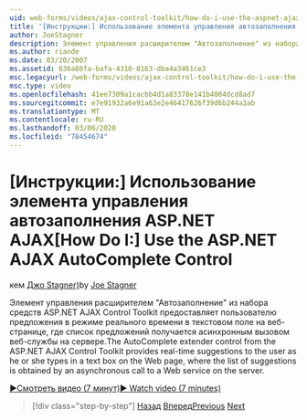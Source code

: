 ```yaml
---
uid: web-forms/videos/ajax-control-toolkit/how-do-i-use-the-aspnet-ajax-autocomplete-control
title: '[Инструкции:] Использование элемента управления автозаполнения ASP.NET AJAX | Документация Майкрософт'
author: JoeStagner
description: Элемент управления расширителем "Автозаполнение" из набора средств ASP.NET AJAX Control Toolkit предоставляет пользователю предложения в режиме реального времени, так как он вводит в текстовое поле...
ms.author: riande
ms.date: 03/20/2007
ms.assetid: 636a88fa-bafa-4310-8163-dba4a3461ce3
msc.legacyurl: /web-forms/videos/ajax-control-toolkit/how-do-i-use-the-aspnet-ajax-autocomplete-control
msc.type: video
ms.openlocfilehash: 41ee7309a1cacbb4d1a83378e141b4004dcd8ad7
ms.sourcegitcommit: e7e91932a6e91a63e2e46417626f39d6b244a3ab
ms.translationtype: MT
ms.contentlocale: ru-RU
ms.lasthandoff: 03/06/2020
ms.locfileid: "78454674"
---
```

# <a name="how-do-i-use-the-aspnet-ajax-autocomplete-control"></a><span data-ttu-id="abfdf-103">[Инструкции:] Использование элемента управления автозаполнения ASP.NET AJAX</span><span class="sxs-lookup"><span data-stu-id="abfdf-103">[How Do I:] Use the ASP.NET AJAX AutoComplete Control</span></span>

<span data-ttu-id="abfdf-104">кем [Джо Stagner)](https://github.com/JoeStagner)</span><span class="sxs-lookup"><span data-stu-id="abfdf-104">by [Joe Stagner](https://github.com/JoeStagner)</span></span>

<span data-ttu-id="abfdf-105">Элемент управления расширителем "Автозаполнение" из набора средств ASP.NET AJAX Control Toolkit предоставляет пользователю предложения в режиме реального времени в текстовом поле на веб-странице, где список предложений получается асинхронным вызовом веб-службы на сервере.</span><span class="sxs-lookup"><span data-stu-id="abfdf-105">The AutoComplete extender control from the ASP.NET AJAX Control Toolkit provides real-time suggestions to the user as he or she types in a text box on the Web page, where the list of suggestions is obtained by an asynchronous call to a Web service on the server.</span></span>

[<span data-ttu-id="abfdf-106">&#9654;Смотреть видео (7 минут)</span><span class="sxs-lookup"><span data-stu-id="abfdf-106">&#9654; Watch video (7 minutes)</span></span>](https://channel9.msdn.com/Blogs/ASP-NET-Site-Videos/how-do-i-use-the-aspnet-ajax-autocomplete-control)

> [!div class="step-by-step"]
> <span data-ttu-id="abfdf-107">[Назад](how-do-i-use-the-aspnet-ajax-slider-control.md)
> [Вперед](how-do-i-configure-the-aspnet-ajax-calendar-control.md)</span><span class="sxs-lookup"><span data-stu-id="abfdf-107">[Previous](how-do-i-use-the-aspnet-ajax-slider-control.md)
[Next](how-do-i-configure-the-aspnet-ajax-calendar-control.md)</span></span>

